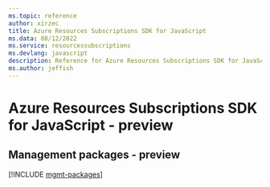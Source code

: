 ```yaml
---
ms.topic: reference
author: xirzec
title: Azure Resources Subscriptions SDK for JavaScript
ms.data: 08/12/2022
ms.service: resourcessubscriptions
ms.devlang: javascript
description: Reference for Azure Resources Subscriptions SDK for JavaScript
ms.author: jeffish
---
```

# Azure Resources Subscriptions SDK for JavaScript - preview

## Management packages - preview
[!INCLUDE [mgmt-packages](resources-subscriptions-mgmt-index.md)]